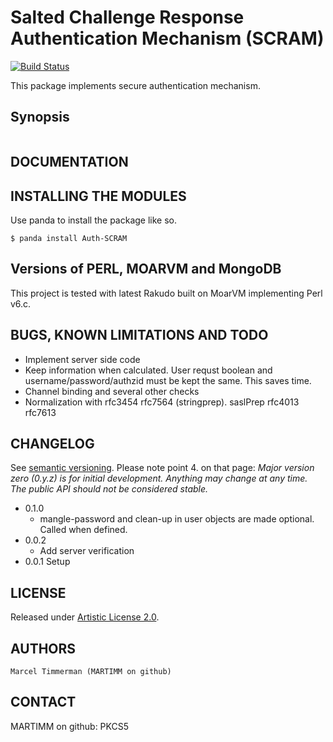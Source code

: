 # Salted Challenge Response Authentication Mechanism (SCRAM)

[![Build Status](https://travis-ci.org/MARTIMM/PKCS5.svg?branch=master)](https://travis-ci.org/MARTIMM/Auth-SCRAM)

This package implements secure authentication mechanism.

## Synopsis

```
```

## DOCUMENTATION

## INSTALLING THE MODULES

Use panda to install the package like so.
```
$ panda install Auth-SCRAM
```

## Versions of PERL, MOARVM and MongoDB

This project is tested with latest Rakudo built on MoarVM implementing Perl v6.c.

## BUGS, KNOWN LIMITATIONS AND TODO

* Implement server side code
* Keep information when calculated. User requst boolean and username/password/authzid must be kept the same. This saves time.
* Channel binding and several other checks
* Normalization with rfc3454 rfc7564 (stringprep).  saslPrep rfc4013 rfc7613

## CHANGELOG

See [semantic versioning](http://semver.org/). Please note point 4. on
that page: *Major version zero (0.y.z) is for initial development. Anything may
change at any time. The public API should not be considered stable.*

* 0.1.0
  * mangle-password and clean-up in user objects are made optional. Called when defined.
* 0.0.2
  * Add server verification
* 0.0.1 Setup

## LICENSE

Released under [Artistic License 2.0](http://www.perlfoundation.org/artistic_license_2_0).

## AUTHORS

```
Marcel Timmerman (MARTIMM on github)
```
## CONTACT

MARTIMM on github: PKCS5
